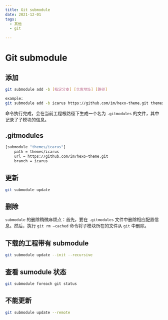 ```yaml
---
title: Git submodule
date: 2021-12-01
tags:
  - 其他 
  - git 
 
---
```


# Git submodule
## 添加
```bash
git submodule add -b [指定分支] [仓库地址] [路径]

example:
git submodule add -b icarus https://github.com/im/hexo-theme.git themes/icarus
```

命令执行完成，会在当前工程根路径下生成一个名为 `.gitmodules` 的文件，其中记录了子模块的信息。

## .gitmodules
```bash
[submodule "themes/icarus"]
    path = themes/icarus
    url = https://github.com/im/hexo-theme.git
    branch = icarus
```

## 更新
```bash
git submodule update
```

## 删除
`submodule` 的删除稍微麻烦点：首先，要在 `.gitmodules` 文件中删除相应配置信息。然后，执行 `git rm –cached` 命令将子模块所在的文件从 `git` 中删除。

## 下载的工程带有 submodule
```bash
git submodule update --init --recursive
```

## 查看 sumodule 状态
```bash
git submodule foreach git status
```

## 不能更新
```bash
git submodule update --remote
```

